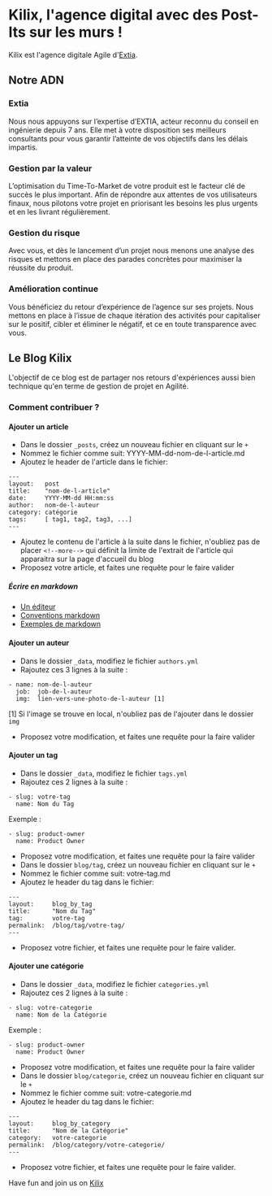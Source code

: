 # Kilix, l'agence digital avec des Post-Its sur les murs !

Kilix est l'agence digitale Agile d'[Extia](http://extia.fr).

## Notre ADN

### Extia

Nous nous appuyons  sur l’expertise d’EXTIA, acteur reconnu du conseil en ingénierie depuis 7 ans. Elle met à votre disposition ses meilleurs consultants pour vous garantir l’atteinte de vos objectifs dans les délais impartis.

### Gestion par la valeur

L’optimisation du Time-To-Market de votre produit est le facteur clé de succès le plus important. Afin de répondre aux attentes de vos utilisateurs finaux, nous pilotons votre projet en priorisant les besoins les plus urgents et en les livrant régulièrement.

### Gestion du risque

Avec vous, et dès le lancement d’un projet nous menons une analyse des risques et mettons en place des parades concrètes pour maximiser la réussite du produit.

### Amélioration continue

Vous bénéficiez du retour d’expérience de l’agence sur ses projets. Nous mettons en place à l’issue de chaque itération des activités pour capitaliser sur le positif, cibler et éliminer le négatif, et ce en toute transparence avec vous.

## Le Blog Kilix

L'objectif de ce blog est de partager nos retours d'expériences aussi bien technique qu'en terme de gestion de projet en Agilité.

### Comment contribuer ?

#### Ajouter un article

* Dans le dossier `_posts`, créez un nouveau fichier en cliquant sur le `+`
* Nommez le fichier comme suit: YYYY-MM-dd-nom-de-l-article.md
* Ajoutez le header de l'article dans le fichier:
```no-highlight
---
layout:   post
title:    "nom-de-l-article"
date:     YYYY-MM-dd HH:mm:ss
author:   nom-de-l-auteur
category: catégorie
tags:     [ tag1, tag2, tag3, ...]
---
```
* Ajoutez le contenu de l'article à la suite dans le fichier, n'oubliez pas de placer `<!--more-->` qui définit la limite de l'extrait de l'article qui apparaitra sur la page d'accueil du blog
* Proposez votre article, et faites une requête pour le faire valider

##### Écrire en markdown

* [Un éditeur](http://markable.in/editor/)
* [Conventions markdown](http://kramdown.gettalong.org/quickref.html) 
* [Exemples de markdown](https://github.com/adam-p/markdown-here/wiki/Markdown-Cheatsheet)

#### Ajouter un auteur

* Dans le dossier `_data`, modifiez le fichier `authors.yml`
* Rajoutez ces 3 lignes à la suite :
```no-highlight
- name: nom-de-l-auteur
  job:  job-de-l-auteur
  img:  lien-vers-une-photo-de-l-auteur [1]
```
[1] Si l'image se trouve en local, n'oubliez pas de l'ajouter dans le dossier `img`
* Proposez votre modification, et faites une requête pour la faire valider

#### Ajouter un tag

* Dans le dossier `_data`, modifiez le fichier `tags.yml`
* Rajoutez ces 2 lignes à la suite :
```no-highlight
- slug: votre-tag
  name: Nom du Tag
```
Exemple :
```no-highlight
- slug: product-owner
  name: Product Owner
```
* Proposez votre modification, et faites une requête pour la faire valider
* Dans le dossier `blog/tag`, créez un nouveau fichier en cliquant sur le `+`
* Nommez le fichier comme suit: votre-tag.md
* Ajoutez le header du tag dans le fichier:
```no-highlight
---
layout:     blog_by_tag
title:      "Nom du Tag"
tag:        votre-tag
permalink:  /blog/tag/votre-tag/
---
```
* Proposez votre fichier, et faites une requête pour le faire valider.

#### Ajouter une catégorie

* Dans le dossier `_data`, modifiez le fichier `categories.yml`
* Rajoutez ces 2 lignes à la suite :
```no-highlight
- slug: votre-categorie
  name: Nom de la Catégorie
```
Exemple :
```no-highlight
- slug: product-owner
  name: Product Owner
```
* Proposez votre modification, et faites une requête pour la faire valider
* Dans le dossier `blog/categorie`, créez un nouveau fichier en cliquant sur le `+`
* Nommez le fichier comme suit: votre-categorie.md
* Ajoutez le header du tag dans le fichier:
```no-highlight
---
layout:     blog_by_category
title:      "Nom de la Catégorie"
category:   votre-categorie
permalink:  /blog/category/votre-categorie/
---
```
* Proposez votre fichier, et faites une requête pour le faire valider.

Have fun and join us on [Kilix](htt://kilix.fr)
